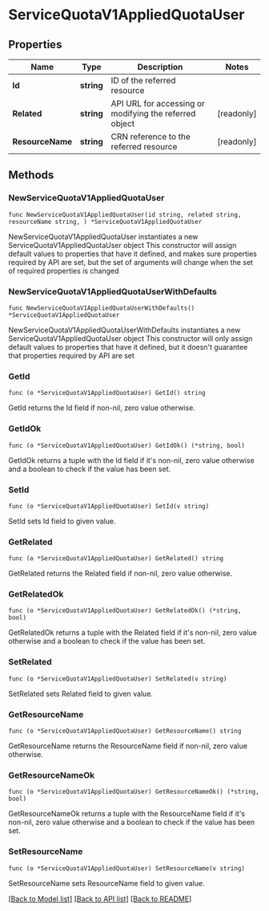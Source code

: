 # ServiceQuotaV1AppliedQuotaUser

## Properties

Name | Type | Description | Notes
------------ | ------------- | ------------- | -------------
**Id** | **string** | ID of the referred resource | 
**Related** | **string** | API URL for accessing or modifying the referred object | [readonly] 
**ResourceName** | **string** | CRN reference to the referred resource | [readonly] 

## Methods

### NewServiceQuotaV1AppliedQuotaUser

`func NewServiceQuotaV1AppliedQuotaUser(id string, related string, resourceName string, ) *ServiceQuotaV1AppliedQuotaUser`

NewServiceQuotaV1AppliedQuotaUser instantiates a new ServiceQuotaV1AppliedQuotaUser object
This constructor will assign default values to properties that have it defined,
and makes sure properties required by API are set, but the set of arguments
will change when the set of required properties is changed

### NewServiceQuotaV1AppliedQuotaUserWithDefaults

`func NewServiceQuotaV1AppliedQuotaUserWithDefaults() *ServiceQuotaV1AppliedQuotaUser`

NewServiceQuotaV1AppliedQuotaUserWithDefaults instantiates a new ServiceQuotaV1AppliedQuotaUser object
This constructor will only assign default values to properties that have it defined,
but it doesn't guarantee that properties required by API are set

### GetId

`func (o *ServiceQuotaV1AppliedQuotaUser) GetId() string`

GetId returns the Id field if non-nil, zero value otherwise.

### GetIdOk

`func (o *ServiceQuotaV1AppliedQuotaUser) GetIdOk() (*string, bool)`

GetIdOk returns a tuple with the Id field if it's non-nil, zero value otherwise
and a boolean to check if the value has been set.

### SetId

`func (o *ServiceQuotaV1AppliedQuotaUser) SetId(v string)`

SetId sets Id field to given value.


### GetRelated

`func (o *ServiceQuotaV1AppliedQuotaUser) GetRelated() string`

GetRelated returns the Related field if non-nil, zero value otherwise.

### GetRelatedOk

`func (o *ServiceQuotaV1AppliedQuotaUser) GetRelatedOk() (*string, bool)`

GetRelatedOk returns a tuple with the Related field if it's non-nil, zero value otherwise
and a boolean to check if the value has been set.

### SetRelated

`func (o *ServiceQuotaV1AppliedQuotaUser) SetRelated(v string)`

SetRelated sets Related field to given value.


### GetResourceName

`func (o *ServiceQuotaV1AppliedQuotaUser) GetResourceName() string`

GetResourceName returns the ResourceName field if non-nil, zero value otherwise.

### GetResourceNameOk

`func (o *ServiceQuotaV1AppliedQuotaUser) GetResourceNameOk() (*string, bool)`

GetResourceNameOk returns a tuple with the ResourceName field if it's non-nil, zero value otherwise
and a boolean to check if the value has been set.

### SetResourceName

`func (o *ServiceQuotaV1AppliedQuotaUser) SetResourceName(v string)`

SetResourceName sets ResourceName field to given value.



[[Back to Model list]](../README.md#documentation-for-models) [[Back to API list]](../README.md#documentation-for-api-endpoints) [[Back to README]](../README.md)


